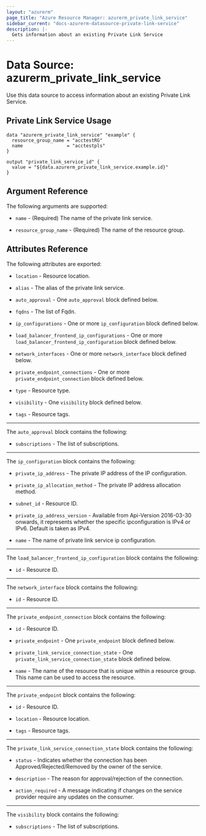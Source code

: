 ```yaml
---
layout: "azurerm"
page_title: "Azure Resource Manager: azurerm_private_link_service"
sidebar_current: "docs-azurerm-datasource-private-link-service"
description: |-
  Gets information about an existing Private Link Service
---
```


# Data Source: azurerm_private_link_service

Use this data source to access information about an existing Private Link Service.


## Private Link Service Usage

```hcl
data "azurerm_private_link_service" "example" {
  resource_group_name = "acctestRG"
  name                = "acctestpls"
}

output "private_link_service_id" {
  value = "${data.azurerm_private_link_service.example.id}"
}
```


## Argument Reference

The following arguments are supported:

* `name` - (Required) The name of the private link service.

* `resource_group_name` - (Required) The name of the resource group.


## Attributes Reference

The following attributes are exported:

* `location` - Resource location.

* `alias` - The alias of the private link service.

* `auto_approval` - One `auto_approval` block defined below.

* `fqdns` - The list of Fqdn.

* `ip_configurations` - One or more `ip_configuration` block defined below.

* `load_balancer_frontend_ip_configurations` - One or more `load_balancer_frontend_ip_configuration` block defined below.

* `network_interfaces` - One or more `network_interface` block defined below.

* `private_endpoint_connections` - One or more `private_endpoint_connection` block defined below.

* `type` - Resource type.

* `visibility` - One `visibility` block defined below.

* `tags` - Resource tags.


---

The `auto_approval` block contains the following:

* `subscriptions` - The list of subscriptions.

---

The `ip_configuration` block contains the following:

* `private_ip_address` - The private IP address of the IP configuration.

* `private_ip_allocation_method` - The private IP address allocation method.

* `subnet_id` - Resource ID.

* `private_ip_address_version` - Available from Api-Version 2016-03-30 onwards, it represents whether the specific ipconfiguration is IPv4 or IPv6. Default is taken as IPv4.

* `name` - The name of private link service ip configuration.

---

The `load_balancer_frontend_ip_configuration` block contains the following:

* `id` - Resource ID.

---

The `network_interface` block contains the following:

* `id` - Resource ID.

---

The `private_endpoint_connection` block contains the following:

* `id` - Resource ID.

* `private_endpoint` - One `private_endpoint` block defined below.

* `private_link_service_connection_state` - One `private_link_service_connection_state` block defined below.

* `name` - The name of the resource that is unique within a resource group. This name can be used to access the resource.


---

The `private_endpoint` block contains the following:

* `id` - Resource ID.

* `location` - Resource location.

* `tags` - Resource tags.

---

The `private_link_service_connection_state` block contains the following:

* `status` - Indicates whether the connection has been Approved/Rejected/Removed by the owner of the service.

* `description` - The reason for approval/rejection of the connection.

* `action_required` - A message indicating if changes on the service provider require any updates on the consumer.

---

The `visibility` block contains the following:

* `subscriptions` - The list of subscriptions.

